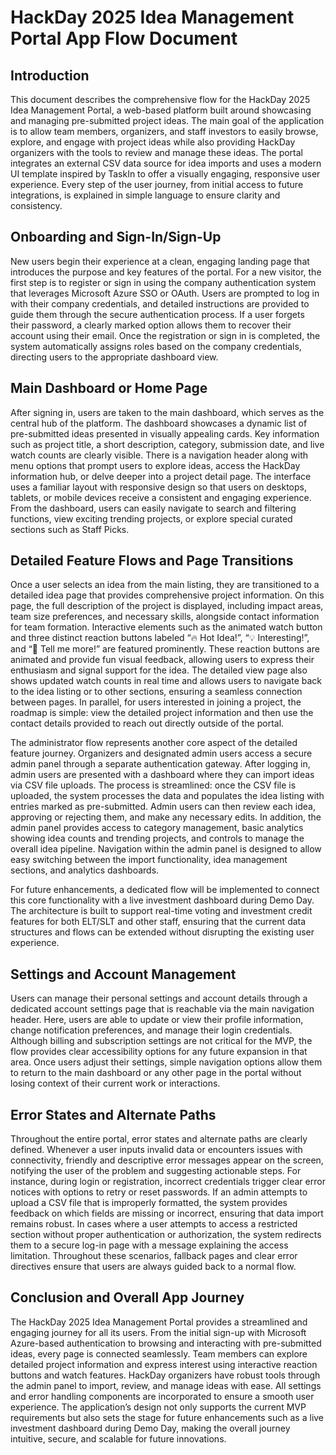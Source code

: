 # HackDay 2025 Idea Management Portal App Flow Document

## Introduction

This document describes the comprehensive flow for the HackDay 2025 Idea Management Portal, a web-based platform built around showcasing and managing pre-submitted project ideas. The main goal of the application is to allow team members, organizers, and staff investors to easily browse, explore, and engage with project ideas while also providing HackDay organizers with the tools to review and manage these ideas. The portal integrates an external CSV data source for idea imports and uses a modern UI template inspired by TaskIn to offer a visually engaging, responsive user experience. Every step of the user journey, from initial access to future integrations, is explained in simple language to ensure clarity and consistency.

## Onboarding and Sign-In/Sign-Up

New users begin their experience at a clean, engaging landing page that introduces the purpose and key features of the portal. For a new visitor, the first step is to register or sign in using the company authentication system that leverages Microsoft Azure SSO or OAuth. Users are prompted to log in with their company credentials, and detailed instructions are provided to guide them through the secure authentication process. If a user forgets their password, a clearly marked option allows them to recover their account using their email. Once the registration or sign in is completed, the system automatically assigns roles based on the company credentials, directing users to the appropriate dashboard view.

## Main Dashboard or Home Page

After signing in, users are taken to the main dashboard, which serves as the central hub of the platform. The dashboard showcases a dynamic list of pre-submitted ideas presented in visually appealing cards. Key information such as project title, a short description, category, submission date, and live watch counts are clearly visible. There is a navigation header along with menu options that prompt users to explore ideas, access the HackDay information hub, or delve deeper into a project detail page. The interface uses a familiar layout with responsive design so that users on desktops, tablets, or mobile devices receive a consistent and engaging experience. From the dashboard, users can easily navigate to search and filtering functions, view exciting trending projects, or explore special curated sections such as Staff Picks.

## Detailed Feature Flows and Page Transitions

Once a user selects an idea from the main listing, they are transitioned to a detailed idea page that provides comprehensive project information. On this page, the full description of the project is displayed, including impact areas, team size preferences, and necessary skills, alongside contact information for team formation. Interactive elements such as the animated watch button and three distinct reaction buttons labeled “🔥 Hot Idea!”, “💡 Interesting!”, and “🤔 Tell me more!” are featured prominently. These reaction buttons are animated and provide fun visual feedback, allowing users to express their enthusiasm and signal support for the idea. The detailed view page also shows updated watch counts in real time and allows users to navigate back to the idea listing or to other sections, ensuring a seamless connection between pages. In parallel, for users interested in joining a project, the roadmap is simple: view the detailed project information and then use the contact details provided to reach out directly outside of the portal.

The administrator flow represents another core aspect of the detailed feature journey. Organizers and designated admin users access a secure admin panel through a separate authentication gateway. After logging in, admin users are presented with a dashboard where they can import ideas via CSV file uploads. The process is streamlined: once the CSV file is uploaded, the system processes the data and populates the idea listing with entries marked as pre-submitted. Admin users can then review each idea, approving or rejecting them, and make any necessary edits. In addition, the admin panel provides access to category management, basic analytics showing idea counts and trending projects, and controls to manage the overall idea pipeline. Navigation within the admin panel is designed to allow easy switching between the import functionality, idea management sections, and analytics dashboards.

For future enhancements, a dedicated flow will be implemented to connect this core functionality with a live investment dashboard during Demo Day. The architecture is built to support real-time voting and investment credit features for both ELT/SLT and other staff, ensuring that the current data structures and flows can be extended without disrupting the existing user experience.

## Settings and Account Management

Users can manage their personal settings and account details through a dedicated account settings page that is reachable via the main navigation header. Here, users are able to update or view their profile information, change notification preferences, and manage their login credentials. Although billing and subscription settings are not critical for the MVP, the flow provides clear accessibility options for any future expansion in that area. Once users adjust their settings, simple navigation options allow them to return to the main dashboard or any other page in the portal without losing context of their current work or interactions.

## Error States and Alternate Paths

Throughout the entire portal, error states and alternate paths are clearly defined. Whenever a user inputs invalid data or encounters issues with connectivity, friendly and descriptive error messages appear on the screen, notifying the user of the problem and suggesting actionable steps. For instance, during login or registration, incorrect credentials trigger clear error notices with options to retry or reset passwords. If an admin attempts to upload a CSV file that is improperly formatted, the system provides feedback on which fields are missing or incorrect, ensuring that data import remains robust. In cases where a user attempts to access a restricted section without proper authentication or authorization, the system redirects them to a secure log-in page with a message explaining the access limitation. Throughout these scenarios, fallback pages and clear error directives ensure that users are always guided back to a normal flow.

## Conclusion and Overall App Journey

The HackDay 2025 Idea Management Portal provides a streamlined and engaging journey for all its users. From the initial sign-up with Microsoft Azure-based authentication to browsing and interacting with pre-submitted ideas, every page is connected seamlessly. Team members can explore detailed project information and express interest using interactive reaction buttons and watch features. HackDay organizers have robust tools through the admin panel to import, review, and manage ideas with ease. All settings and error handling components are incorporated to ensure a smooth user experience. The application’s design not only supports the current MVP requirements but also sets the stage for future enhancements such as a live investment dashboard during Demo Day, making the overall journey intuitive, secure, and scalable for future innovations.
